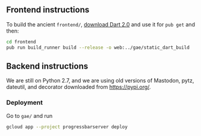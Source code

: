 ## Frontend instructions


To build the ancient `frontend/`, [download Dart 2.0](https://dart.dev/get-dart/archive) and use it for `pub get` and then:

```sh
cd frontend
pub run build_runner build --release -o web:../gae/static_dart_build
```

## Backend instructions

We are still on Python 2.7, and we are using old versions of Mastodon, pytz, dateutil, and decorator downloaded from https://pypi.org/.


### Deployment

Go to `gae/` and run

```sh
gcloud app --project progressbarserver deploy
```
